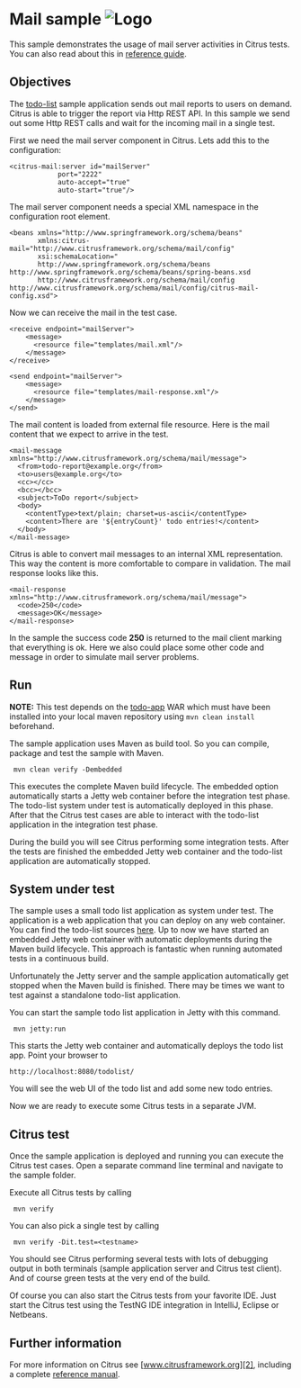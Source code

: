 Mail sample ![Logo][1]
==============

This sample demonstrates the usage of mail server activities in Citrus tests. You can also read about this in [reference guide][4].

Objectives
---------

The [todo-list](../todo-app/README.md) sample application sends out mail reports to users on demand.
Citrus is able to trigger the report via Http REST API. In this sample we send out some Http REST calls and
wait for the incoming mail in a single test.

First we need the mail server component in Citrus. Lets add this to the configuration:

    <citrus-mail:server id="mailServer"
                port="2222"
                auto-accept="true"
                auto-start="true"/>
                
The mail server component needs a special XML namespace in the configuration root element.
                
    <beans xmlns="http://www.springframework.org/schema/beans"
           xmlns:citrus-mail="http://www.citrusframework.org/schema/mail/config"
           xsi:schemaLocation="
           http://www.springframework.org/schema/beans http://www.springframework.org/schema/beans/spring-beans.xsd
           http://www.citrusframework.org/schema/mail/config http://www.citrusframework.org/schema/mail/config/citrus-mail-config.xsd">            
    
Now we can receive the mail in the test case.
    
    <receive endpoint="mailServer">
        <message>
          <resource file="templates/mail.xml"/>
        </message>
    </receive>
    
    <send endpoint="mailServer">
        <message>
          <resource file="templates/mail-response.xml"/>
        </message>
    </send>            
        
The mail content is loaded from external file resource. Here is the mail content that we expect to arrive in the test.

    <mail-message xmlns="http://www.citrusframework.org/schema/mail/message">
      <from>todo-report@example.org</from>
      <to>users@example.org</to>
      <cc></cc>
      <bcc></bcc>
      <subject>ToDo report</subject>
      <body>
        <contentType>text/plain; charset=us-ascii</contentType>
        <content>There are '${entryCount}' todo entries!</content>
      </body>
    </mail-message>
        
Citrus is able to convert mail messages to an internal XML representation. This way the content is more comfortable to
compare in validation. The mail response looks like this.

    <mail-response xmlns="http://www.citrusframework.org/schema/mail/message">
      <code>250</code>
      <message>OK</message>
    </mail-response>
    
In the sample the success code **250** is returned to the mail client marking that everything is ok. Here we also could place
some other code and message in order to simulate mail server problems.
        
Run
---------

**NOTE:** This test depends on the [todo-app](../todo-app/) WAR which must have been installed into your local maven repository using `mvn clean install` beforehand.

The sample application uses Maven as build tool. So you can compile, package and test the
sample with Maven.
 
     mvn clean verify -Dembedded
    
This executes the complete Maven build lifecycle. The embedded option automatically starts a Jetty web
container before the integration test phase. The todo-list system under test is automatically deployed in this phase.
After that the Citrus test cases are able to interact with the todo-list application in the integration test phase.

During the build you will see Citrus performing some integration tests.
After the tests are finished the embedded Jetty web container and the todo-list application are automatically stopped.

System under test
---------

The sample uses a small todo list application as system under test. The application is a web application
that you can deploy on any web container. You can find the todo-list sources [here](../todo-app). Up to now we have started an 
embedded Jetty web container with automatic deployments during the Maven build lifecycle. This approach is fantastic 
when running automated tests in a continuous build.
  
Unfortunately the Jetty server and the sample application automatically get stopped when the Maven build is finished. 
There may be times we want to test against a standalone todo-list application.  

You can start the sample todo list application in Jetty with this command.

     mvn jetty:run

This starts the Jetty web container and automatically deploys the todo list app. Point your browser to
 
    http://localhost:8080/todolist/

You will see the web UI of the todo list and add some new todo entries.

Now we are ready to execute some Citrus tests in a separate JVM.

Citrus test
---------

Once the sample application is deployed and running you can execute the Citrus test cases.
Open a separate command line terminal and navigate to the sample folder.

Execute all Citrus tests by calling

     mvn verify

You can also pick a single test by calling

     mvn verify -Dit.test=<testname>

You should see Citrus performing several tests with lots of debugging output in both terminals (sample application server
and Citrus test client). And of course green tests at the very end of the build.

Of course you can also start the Citrus tests from your favorite IDE.
Just start the Citrus test using the TestNG IDE integration in IntelliJ, Eclipse or Netbeans.

Further information
---------

For more information on Citrus see [www.citrusframework.org][2], including
a complete [reference manual][3].

 [1]: https://www.citrusframework.org/img/brand-logo.png "Citrus"
 [2]: https://www.citrusframework.org
 [3]: https://www.citrusframework.org/reference/html/
 [4]: https://www.citrusframework.org/reference/html#mail
